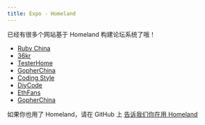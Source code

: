 ```yaml
---
title: Expo - Homeland
---
```


已经有很多个网站基于 Homeland 构建论坛系统了哦！

* [Ruby China](https://ruby-china.org)
* [36kr](http://36kr.com)
* [TesterHome](https://testerhome.com)
* [GopherChina](https://gocn.vip)
* [Coding Style](https://codingstyle.cn)
* [DiyCode](http://www.diycode.cc)
* [EthFans](http://ethfans.org)
* [GopherChina](https://gocn.vip)

如果你也用了 Homeland，请在 GitHub 上 <a href="https://github.com/ruby-china/gethomeland.com/issues/new" target="_blank" class="btn btn-primary">告诉我们你在用 Homeland</a>
